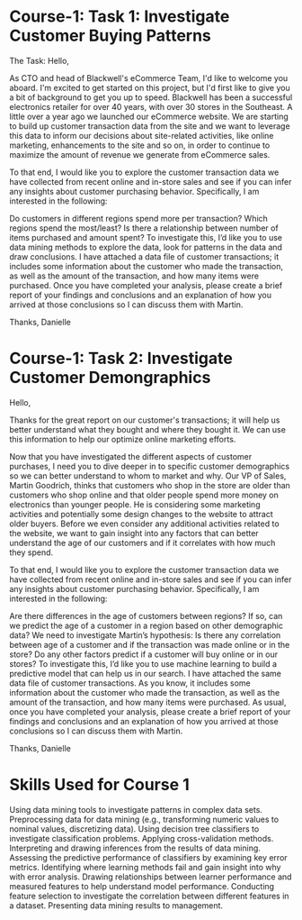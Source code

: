 # Course-1:  Task 1:  Investigate Customer Buying Patterns


The Task:
Hello,

As CTO and head of Blackwell's eCommerce Team, I'd like to welcome you aboard. I'm excited to get started on this project, but I'd first like to give you a bit of background to get you up to speed. Blackwell has been a successful electronics retailer for over 40 years, with over 30 stores in the Southeast. A little over a year ago we launched our eCommerce website. We are starting to build up customer transaction data from the site and we want to leverage this data to inform our decisions about site-related activities, like online marketing, enhancements to the site and so on, in order to continue to maximize the amount of revenue we generate from eCommerce sales.

To that end, I would like you to explore the customer transaction data we have collected from recent online and in-store sales and see if you can infer any insights about customer purchasing behavior. Specifically, I am interested in the following:

Do customers in different regions spend more per transaction? Which regions spend the most/least?
Is there a relationship between number of items purchased and amount spent?
To investigate this, I’d like you to use data mining methods to explore the data, look for patterns in the data and draw conclusions. I have attached a data file of customer transactions; it includes some information about the customer who made the transaction, as well as the amount of the transaction, and how many items were purchased. Once you have completed your analysis, please create a brief report of your findings and conclusions and an explanation of how you arrived at those conclusions so I can discuss them with Martin.

Thanks,
Danielle

# Course-1: Task 2: Investigate Customer Demongraphics

Hello,

Thanks for the great report on our customer's transactions; it will help us better understand what they bought and where they bought it. We can use this information to help our optimize online marketing efforts. 

Now that you have investigated the different aspects of customer purchases, I need you to dive deeper in to specific customer demographics so we can better understand to whom to market and why. Our VP of Sales, Martin Goodrich, thinks that customers who shop in the store are older than customers who shop online and that older people spend more money on electronics than younger people. He is considering some marketing activities and potentially some design changes to the website to attract older buyers. Before we even consider any additional activities related to the website, we want to gain insight into any factors that can better understand the age of our customers and if it correlates with how much they spend.

To that end, I would like you to explore the customer transaction data we have collected from recent online and in-store sales and see if you can infer any insights about customer purchasing behavior. Specifically, I am interested in the following:

Are there differences in the age of customers between regions? If so, can we predict the age of a customer in a region based on other demographic data?
We need to investigate Martin’s hypothesis: Is there any correlation between age of a customer and if the transaction was made online or in the store? Do any other factors predict if a customer will buy online or in our stores?
To investigate this, I’d like you to use machine learning to build a predictive model that can help us in our search. I have attached the same data file of customer transactions. As you know, it includes some information about the customer who made the transaction, as well as the amount of the transaction, and how many items were purchased. As usual, once you have completed your analysis, please create a brief report of your findings and conclusions and an explanation of how you arrived at those conclusions so I can discuss them with Martin.

Thanks,
Danielle

# Skills Used for Course 1
Using data mining tools to investigate patterns in complex data sets.
Preprocessing data for data mining (e.g., transforming numeric values to nominal values, discretizing data).
Using decision tree classifiers to investigate classification problems.
Applying cross-validation methods. 
Interpreting and drawing inferences from the results of data mining.
Assessing the predictive performance of classifiers by examining key error metrics.
Identifying where learning methods fail and gain insight into why with error analysis.
Drawing relationships between learner performance and measured features to help understand model performance.
Conducting feature selection to investigate the correlation between different features in a dataset.
Presenting data mining results to management.
